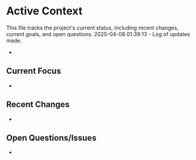# Active Context

This file tracks the project's current status, including recent changes, current goals, and open questions.
2025-04-08 01:39:13 - Log of updates made.

*

## Current Focus

*   

## Recent Changes

*   

## Open Questions/Issues

*